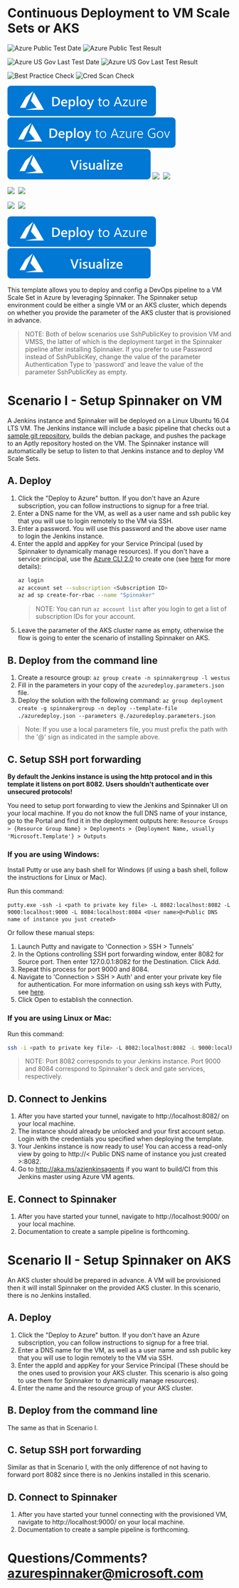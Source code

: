 # Continuous Deployment to VM Scale Sets or AKS

![Azure Public Test Date](https://azurequickstartsservice.blob.core.windows.net/badges/application-workloads/spinnaker/spinnaker-vmss-or-aks/PublicLastTestDate.svg)
![Azure Public Test Result](https://azurequickstartsservice.blob.core.windows.net/badges/application-workloads/spinnaker/spinnaker-vmss-or-aks/PublicDeployment.svg)

![Azure US Gov Last Test Date](https://azurequickstartsservice.blob.core.windows.net/badges/application-workloads/spinnaker/spinnaker-vmss-or-aks/FairfaxLastTestDate.svg)
![Azure US Gov Last Test Result](https://azurequickstartsservice.blob.core.windows.net/badges/application-workloads/spinnaker/spinnaker-vmss-or-aks/FairfaxDeployment.svg)

![Best Practice Check](https://azurequickstartsservice.blob.core.windows.net/badges/application-workloads/spinnaker/spinnaker-vmss-or-aks/BestPracticeResult.svg)
![Cred Scan Check](https://azurequickstartsservice.blob.core.windows.net/badges/application-workloads/spinnaker/spinnaker-vmss-or-aks/CredScanResult.svg)


[![Deploy To Azure](https://raw.githubusercontent.com/Azure/azure-quickstart-templates/master/1-CONTRIBUTION-GUIDE/images/deploytoazure.svg?sanitize=true)](https://portal.azure.com/#create/Microsoft.Template/uri/https%3A%2F%2Fraw.githubusercontent.com%2FAzure%2Fazure-quickstart-templates%2Fmaster%2Fapplication-workloads%2Fspinnaker%2Fspinnaker-vmss-or-aks%2Fazuredeploy.json)
[![Deploy To Azure US Gov](https://raw.githubusercontent.com/Azure/azure-quickstart-templates/master/1-CONTRIBUTION-GUIDE/images/deploytoazuregov.svg?sanitize=true)](https://portal.azure.us/#create/Microsoft.Template/uri/https%3A%2F%2Fraw.githubusercontent.com%2FAzure%2Fazure-quickstart-templates%2Fmaster%2Fapplication-workloads%2Fspinnaker%2Fspinnaker-vmss-or-aks%2Fazuredeploy.json)
[![Visualize](https://raw.githubusercontent.com/Azure/azure-quickstart-templates/master/1-CONTRIBUTION-GUIDE/images/visualizebutton.svg?sanitize=true)](http://armviz.io/#/?load=https%3A%2F%2Fraw.githubusercontent.com%2FAzure%2Fazure-quickstart-templates%2Fmaster%2Fapplication-workloads%2Fspinnaker%2Fspinnaker-vmss-or-aks%2Fazuredeploy.json)
<IMG SRC="https://azurequickstartsservice.blob.core.windows.net/badges/301-spinnaker-vmss-or-aks/PublicLastTestDate.svg" />&nbsp;
<IMG SRC="https://azurequickstartsservice.blob.core.windows.net/badges/301-spinnaker-vmss-or-aks/PublicDeployment.svg" />&nbsp;

<IMG SRC="https://azurequickstartsservice.blob.core.windows.net/badges/301-spinnaker-vmss-or-aks/FairfaxLastTestDate.svg" />&nbsp;
<IMG SRC="https://azurequickstartsservice.blob.core.windows.net/badges/301-spinnaker-vmss-or-aks/FairfaxDeployment.svg" />&nbsp;

<IMG SRC="https://azurequickstartsservice.blob.core.windows.net/badges/301-spinnaker-vmss-or-aks/BestPracticeResult.svg" />&nbsp;
<IMG SRC="https://azurequickstartsservice.blob.core.windows.net/badges/301-spinnaker-vmss-or-aks/CredScanResult.svg" />&nbsp;

<a href="https://portal.azure.com/#create/Microsoft.Template/uri/https%3A%2F%2Fraw.githubusercontent.com%2Fazure%2Fazure-quickstart-templates%2Fmaster%2Fapplication-workloads%2Fspinnaker%2Fspinnaker-vmss-or-aks%2Fazuredeploy.json" target="_blank">
  <img src="https://raw.githubusercontent.com/Azure/azure-quickstart-templates/master/1-CONTRIBUTION-GUIDE/images/deploytoazure.svg?sanitize=true"/>
</a>
<a href="http://armviz.io/#/?load=https%3A%2F%2Fraw.githubusercontent.com%2Fazure%2Fazure-quickstart-templates%2Fmaster%2Fapplication-workloads%2Fspinnaker%2Fspinnaker-vmss-or-aks%2Fazuredeploy.json" target="_blank">
  <img src="https://raw.githubusercontent.com/Azure/azure-quickstart-templates/master/1-CONTRIBUTION-GUIDE/images/visualizebutton.svg?sanitize=true"/>
</a>

This template allows you to deploy and config a DevOps pipeline to a VM Scale Set in Azure by leveraging Spinnaker. The Spinnaker setup environment could be either a single VM or an AKS cluster, which depends on whether you provide the parameter of the AKS cluster that is provisioned in advance.

> NOTE: Both of below scenarios use SshPublicKey to provision VM and VMSS, the latter of which is the deployment target in the Spinnaker pipeline after installing Spinnaker. If you prefer to use Password instead of SshPublicKey, change the value of the parameter Authentication Type to 'password' and leave the value of the parameter SshPublicKey as empty.

# Scenario I - Setup Spinnaker on VM
A Jenkins instance and Spinnaker will be deployed on a Linux Ubuntu 16.04 LTS VM. The Jenkins instance will include a basic pipeline that checks out a [sample git repository](https://github.com/azure-devops/hello-karyon-rxnetty.git), builds the debian package, and pushes the package to an Aptly repository hosted on the VM. The Spinnaker instance will automatically be setup to listen to that Jenkins instance and to deploy VM Scale Sets.

## A. Deploy
1. Click the "Deploy to Azure" button. If you don't have an Azure subscription, you can follow instructions to signup for a free trial.
2. Enter a DNS name for the VM, as well as a user name and ssh public key that you will use to login remotely to the VM via SSH.
3. Enter a password. You will use this password and the above user name to login the Jenkins instance.
4. Enter the appId and appKey for your Service Principal (used by Spinnaker to dynamically manage resources). If you don't have a service principal, use the [Azure CLI 2.0](https://docs.microsoft.com/cli/azure/install-azure-cli) to create one (see [here](https://docs.microsoft.com/cli/azure/create-an-azure-service-principal-azure-cli?toc=%2fazure%2fazure-resource-manager%2ftoc.json) for more details):
    ```bash
    az login
    az account set --subscription <Subscription ID>
    az ad sp create-for-rbac --name "Spinnaker"
    ```
    > NOTE: You can run `az account list` after you login to get a list of subscription IDs for your account.
5. Leave the parameter of the AKS cluster name as empty, otherwise the flow is going to enter the scenario of installing Spinnaker on AKS.

## B. Deploy from the command line

1. Create a resource group: 
` az group create -n spinnakergroup -l westus `
2. Fill in the parameters in your copy of the ` azuredeploy.parameters.json ` file.
3. Deploy the solution with the following command: 
` az group deployment create -g spinnakergroup -n deploy --template-file ./azuredeploy.json --parameters @./azuredeploy.parameters.json `

  > Note: If you use a local parameters file, you must prefix the path with the '@' sign as indicated in the sample above.

## C. Setup SSH port forwarding
**By default the Jenkins instance is using the http protocol and in this template it listens on port 8082. Users shouldn't authenticate over unsecured protocols!**

You need to setup port forwarding to view the Jenkins and Spinnaker UI on your local machine. If you do not know the full DNS name of your instance, go to the Portal and find it in the deployment outputs here: `Resource Groups > {Resource Group Name} > Deployments > {Deployment Name, usually 'Microsoft.Template'} > Outputs`

### If you are using Windows:
Install Putty or use any bash shell for Windows (if using a bash shell, follow the instructions for Linux or Mac).

Run this command:
```
putty.exe -ssh -i <path to private key file> -L 8082:localhost:8082 -L 9000:localhost:9000 -L 8084:localhost:8084 <User name>@<Public DNS name of instance you just created>
```

Or follow these manual steps:
1. Launch Putty and navigate to 'Connection > SSH > Tunnels'
2. In the Options controlling SSH port forwarding window, enter 8082 for Source port. Then enter 127.0.0.1:8082 for the Destination. Click Add.
3. Repeat this process for port 9000 and 8084.
4. Navigate to 'Connection > SSH > Auth' and enter your private key file for authentication. For more information on using ssh keys with Putty, see [here](https://docs.microsoft.com/azure/virtual-machines/virtual-machines-linux-ssh-from-windows#create-a-private-key-for-putty).
1. Click Open to establish the connection.

### If you are using Linux or Mac:
Run this command:
```bash
ssh -i <path to private key file> -L 8082:localhost:8082 -L 9000:localhost:9000 -L 8084:localhost:8084 <User name>@<Public DNS name of instance you just created>
```
> NOTE: Port 8082 corresponds to your Jenkins instance. Port 9000 and 8084 correspond to Spinnaker's deck and gate services, respectively.

## D. Connect to Jenkins

1. After you have started your tunnel, navigate to http://localhost:8082/ on your local machine.
2. The instance should already be unlocked and your first account setup. Login with the credentials you specified when deploying the template.
3. Your Jenkins instance is now ready to use! You can access a read-only view by going to http://< Public DNS name of instance you just created >:8082.
4. Go to http://aka.ms/azjenkinsagents if you want to build/CI from this Jenkins master using Azure VM agents.

## E. Connect to Spinnaker 

1. After you have started your tunnel, navigate to http://localhost:9000/ on your local machine.
2. Documentation to create a sample pipeline is forthcoming.

# Scenario II - Setup Spinnaker on AKS
An AKS cluster should be prepared in advance. A VM will be provisioned then it will install Spinnaker on the provided AKS cluster. In this scenario, there is no Jenkins installed.

## A. Deploy
1. Click the "Deploy to Azure" button. If you don't have an Azure subscription, you can follow instructions to signup for a free trial.
2. Enter a DNS name for the VM, as well as a user name and ssh public key that you will use to login remotely to the VM via SSH.
3. Enter the appId and appKey for your Service Principal (These should be the ones used to provision your AKS cluster. This scenario is also going to use them for Spinnaker to dynamically manage resources).
4. Enter the name and the resource group of your AKS cluster.

## B. Deploy from the command line
The same as that in Scenario I.

## C. Setup SSH port forwarding
Similar as that in Scenario I, with the only difference of not having to forward port 8082 since there is no Jenkins installed in this scenario.

## D. Connect to Spinnaker
1. After you have started your tunnel connecting with the provisioned VM, navigate to http://localhost:9000/ on your local machine.
2. Documentation to create a sample pipeline is forthcoming.

# Questions/Comments? azurespinnaker@microsoft.com

